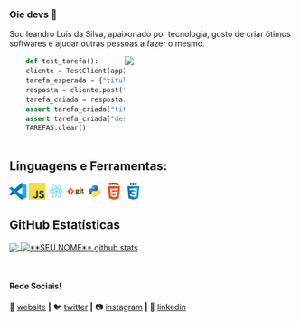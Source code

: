 ### Oie devs 👋

Sou leandro Luis da Silva, apaixonado por tecnologia, gosto de criar ótimos softwares e ajudar outras pessoas a fazer o mesmo.


<img align="right" width="300" src="https://i2.wp.com/allhtaccess.info/wp-content/uploads/2018/03/programming.gif?fit=1281%2C716&ssl=1" />

```python
    def test_tarefa():
    cliente = TestClient(app)
    tarefa_esperada = {"titulo": "titulo", "descricao": "descricao"}
    resposta = cliente.post("/tarefas", json=tarefa_esperada)
    tarefa_criada = resposta.json()
    assert tarefa_criada["titulo"] == tarefa_esperada["titulo"]
    assert tarefa_criada["descricao"] == tarefa_esperada["descricao"]
    TAREFAS.clear()
  
```

## **Linguagens e Ferramentas:**  
<code><img height="30" src="https://raw.githubusercontent.com/github/explore/80688e429a7d4ef2fca1e82350fe8e3517d3494d/topics/visual-studio-code/visual-studio-code.png"></code>
<code><img height="30" src="https://raw.githubusercontent.com/github/explore/80688e429a7d4ef2fca1e82350fe8e3517d3494d/topics/javascript/javascript.png"></code>
<code><img height="30" src="https://raw.githubusercontent.com/github/explore/80688e429a7d4ef2fca1e82350fe8e3517d3494d/topics/react/react.png"></code>
<code><img height="30" src="https://raw.githubusercontent.com/github/explore/80688e429a7d4ef2fca1e82350fe8e3517d3494d/topics/git/git.png"></code>
<code><img height="30" src="https://raw.githubusercontent.com/github/explore/80688e429a7d4ef2fca1e82350fe8e3517d3494d/topics/python/python.png"></code>
<code><img height="30" src="https://raw.githubusercontent.com/github/explore/80688e429a7d4ef2fca1e82350fe8e3517d3494d/topics/html/html.png"></code>
<code><img height="30" src="https://raw.githubusercontent.com/github/explore/80688e429a7d4ef2fca1e82350fe8e3517d3494d/topics/css/css.png"></code>


## **GitHub Estatísticas**

<a href="https://github.com/wmurito">
  <img align="center" src="https://github-readme-stats.vercel.app/api/top-langs/?username=wMuriTTo&theme=dracula&hide_langs_below=1" />
</a>

<a href="https://github.com/wmurito">
 <img align="center" src="https://github-readme-stats.vercel.app/api?username=wMuriTTo&show_icons=true&theme=dracula&line_height=27" alt="**SEU NOME** github stats"/>
</a>

[website]: https://codedev.ga/
[twitter]: https://twitter.com/_murito
[instagram]: https://www.instagram.com/wmurito
[linkedin]: https://www.linkedin.com/in/wellington-murito-aba51760/
<br>

#### Rede Sociais!

🏡 [website][website] **|** 
🐦 [twitter][twitter] **|** 
📷 [instagram][instagram] **|** 
👔 [linkedin][linkedin]
